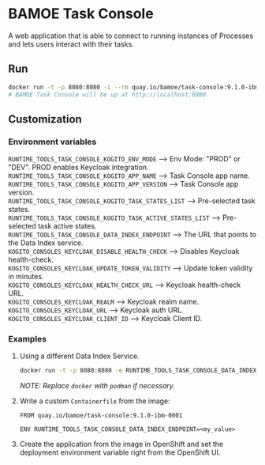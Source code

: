 # BAMOE Task Console

A web application that is able to connect to running instances of Processes and lets users interact with their tasks.

## Run

```bash
docker run -t -p 8080:8080 -i --rm quay.io/bamoe/task-console:9.1.0-ibm-0001
# BAMOE Task Console will be up at http://localhost:8080
```

## Customization

### Environment variables

`RUNTIME_TOOLS_TASK_CONSOLE_KOGITO_ENV_MODE` --> Env Mode: "PROD" or "DEV". PROD enables Keycloak integration.  
`RUNTIME_TOOLS_TASK_CONSOLE_KOGITO_APP_NAME` --> Task Console app name.  
`RUNTIME_TOOLS_TASK_CONSOLE_KOGITO_APP_VERSION` --> Task Console app version.  
`RUNTIME_TOOLS_TASK_CONSOLE_KOGITO_TASK_STATES_LIST` --> Pre-selected task states.  
`RUNTIME_TOOLS_TASK_CONSOLE_KOGITO_TASK_ACTIVE_STATES_LIST` --> Pre-selected task active states.  
`RUNTIME_TOOLS_TASK_CONSOLE_DATA_INDEX_ENDPOINT` --> The URL that points to the Data Index service.  
`KOGITO_CONSOLES_KEYCLOAK_DISABLE_HEALTH_CHECK` --> Disables Keycloak health-check.  
`KOGITO_CONSOLES_KEYCLOAK_UPDATE_TOKEN_VALIDITY` --> Update token validity in minutes.  
`KOGITO_CONSOLES_KEYCLOAK_HEALTH_CHECK_URL` --> Keycloak health-check URL.  
`KOGITO_CONSOLES_KEYCLOAK_REALM` --> Keycloak realm name.  
`KOGITO_CONSOLES_KEYCLOAK_URL` --> Keycloak auth URL.  
`KOGITO_CONSOLES_KEYCLOAK_CLIENT_ID` --> Keycloak Client ID.

### Examples

1. Using a different Data Index Service.

   ```bash
   docker run -t -p 8080:8080 -e RUNTIME_TOOLS_TASK_CONSOLE_DATA_INDEX_ENDPOINT=<my_value> -i --rm quay.io/bamoe/task-console:9.1.0-ibm-0001
   ```

   _NOTE: Replace `docker` with `podman` if necessary._

2. Write a custom `Containerfile` from the image:

   ```docker
   FROM quay.io/bamoe/task-console:9.1.0-ibm-0001

   ENV RUNTIME_TOOLS_TASK_CONSOLE_DATA_INDEX_ENDPOINT=<my_value>
   ```

3. Create the application from the image in OpenShift and set the deployment environment variable right from the OpenShift UI.
